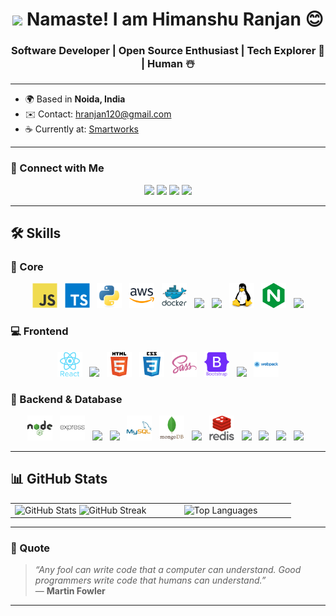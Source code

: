 <h1 align="center">
  <img src="https://media0.giphy.com/media/v1.Y2lkPTc5MGI3NjExbTNxZmc4aXBxbTRvMGwzb3lyeHd2YWx2ZWx2YTRkMHc4aDdvaXRtZyZlcD12MV9pbnRlcm5hbF9naWZfYnlfaWQmY3Q9ZQ/WqR7WfQVrpXNcmrm81/giphy.gif" width="40"/>
  <b> Namaste! I am Himanshu Ranjan 😊</b>
</h1>

<h3 align="center">Software Developer | Open Source Enthusiast | Tech Explorer 🚩 | Human ☃️</h3>

---

- 🌍 Based in **Noida, India**  
- ✉️ Contact: [hranjan120@gmail.com](mailto:hranjan120@gmail.com)  
- ☕ Currently at: [Smartworks](https://www.smartworksoffice.com/)

---

### 🔗 Connect with Me

<p align="center">
  <a href="https://github.com/hranjan120" target="_blank"><img src="https://img.shields.io/badge/GitHub-%2324292e.svg?&style=for-the-badge&logo=github&logoColor=white" /></a>
  <a href="https://www.linkedin.com/in/himanshu-ranjan-04aa46101/" target="_blank"><img src="https://img.shields.io/badge/LinkedIn-%230077B5.svg?&style=for-the-badge&logo=linkedin&logoColor=white" /></a>
  <a href="https://stackoverflow.com/users/20624490" target="_blank"><img src="https://img.shields.io/badge/StackOverflow-%23F48024.svg?&style=for-the-badge&logo=stackoverflow&logoColor=white" /></a>
  <a href="https://skyline.github.com/hranjan120/2023" target="_blank"><img src="https://img.shields.io/badge/Skyline-%23E4405F.svg?&style=for-the-badge&logo=github&logoColor=white" /></a>
</p>



---

## 🛠️ Skills

### 🧠 Core

<p align="center">
  <img src="https://raw.githubusercontent.com/devicons/devicon/master/icons/javascript/javascript-original.svg" width="40" />&nbsp;&nbsp;
  <img src="https://raw.githubusercontent.com/devicons/devicon/master/icons/typescript/typescript-original.svg" width="40" />&nbsp;&nbsp;
  <img src="https://raw.githubusercontent.com/devicons/devicon/master/icons/python/python-original.svg" width="40" />&nbsp;&nbsp;
  <img src="https://raw.githubusercontent.com/devicons/devicon/master/icons/amazonwebservices/amazonwebservices-original-wordmark.svg" width="40" />&nbsp;&nbsp;
  <img src="https://raw.githubusercontent.com/devicons/devicon/master/icons/docker/docker-original-wordmark.svg" width="40" />&nbsp;&nbsp;
  <img src="https://www.vectorlogo.zone/logos/kubernetes/kubernetes-icon.svg" width="40" />&nbsp;&nbsp;
  <img src="https://www.vectorlogo.zone/logos/git-scm/git-scm-icon.svg" width="40" />&nbsp;&nbsp;
  <img src="https://raw.githubusercontent.com/devicons/devicon/master/icons/linux/linux-original.svg" width="40" />&nbsp;&nbsp;
  <img src="https://raw.githubusercontent.com/devicons/devicon/master/icons/nginx/nginx-original.svg" width="40" />&nbsp;&nbsp;
  <img src="https://www.vectorlogo.zone/logos/getpostman/getpostman-icon.svg" width="40" />
</p>

### 💻 Frontend

<p align="center">
  <img src="https://raw.githubusercontent.com/devicons/devicon/master/icons/react/react-original-wordmark.svg" width="40" />&nbsp;&nbsp;
  <img src="https://angular.io/assets/images/logos/angular/angular.svg" width="40" />&nbsp;&nbsp;
  <img src="https://raw.githubusercontent.com/devicons/devicon/master/icons/html5/html5-original-wordmark.svg" width="40" />&nbsp;&nbsp;
  <img src="https://raw.githubusercontent.com/devicons/devicon/master/icons/css3/css3-original-wordmark.svg" width="40" />&nbsp;&nbsp;
  <img src="https://raw.githubusercontent.com/devicons/devicon/master/icons/sass/sass-original.svg" width="40" />&nbsp;&nbsp;
  <img src="https://raw.githubusercontent.com/devicons/devicon/master/icons/bootstrap/bootstrap-plain-wordmark.svg" width="40" />&nbsp;&nbsp;
  <img src="https://www.vectorlogo.zone/logos/tailwindcss/tailwindcss-icon.svg" width="40" />&nbsp;&nbsp;
  <img src="https://raw.githubusercontent.com/devicons/devicon/master/icons/webpack/webpack-original-wordmark.svg" width="40" />
</p>

### 🧩 Backend & Database

<p align="center">
  <img src="https://raw.githubusercontent.com/devicons/devicon/master/icons/nodejs/nodejs-original-wordmark.svg" width="40" />&nbsp;&nbsp;
  <img src="https://raw.githubusercontent.com/devicons/devicon/master/icons/express/express-original-wordmark.svg" width="40" />&nbsp;&nbsp;
  <img src="https://www.vectorlogo.zone/logos/nestjs/nestjs-icon.svg" width="40" />&nbsp;&nbsp;
  <img src="https://www.vectorlogo.zone/logos/scylladb/scylladb-icon.svg" width="40" />&nbsp;&nbsp;
  <img src="https://raw.githubusercontent.com/devicons/devicon/master/icons/mysql/mysql-original-wordmark.svg" width="40" />&nbsp;&nbsp;
  <img src="https://raw.githubusercontent.com/devicons/devicon/master/icons/mongodb/mongodb-original-wordmark.svg" width="40" />&nbsp;&nbsp;
  <img src="https://www.vectorlogo.zone/logos/firebase/firebase-icon.svg" width="40" />&nbsp;&nbsp;
  <img src="https://raw.githubusercontent.com/devicons/devicon/master/icons/redis/redis-original-wordmark.svg" width="40" />&nbsp;&nbsp;
  <img src="https://www.vectorlogo.zone/logos/grafana/grafana-icon.svg" width="40" />&nbsp;&nbsp;
  <img src="https://www.vectorlogo.zone/logos/graphql/graphql-icon.svg" width="40" />&nbsp;&nbsp;
  <img src="https://www.vectorlogo.zone/logos/jestjsio/jestjsio-icon.svg" width="40" />&nbsp;&nbsp;
  <img src="https://www.vectorlogo.zone/logos/apache_kafka/apache_kafka-icon.svg" width="40" />&nbsp;&nbsp;
</p>

---

## 📊 GitHub Stats

<p align="center">
<table align="center">
<tr>
<td width="50%" align="center">
    <img src="https://github-readme-stats.vercel.app/api?username=hranjan120&show_icons=true&count_private=true&title_color=0891b2&text_color=ffffff&icon_color=0891b2&bg_color=171717&hide_border=true" alt="GitHub Stats" />
    <img src="https://github-readme-streak-stats.herokuapp.com/?user=hranjan120&theme=nightowl&hide_border=false" alt="GitHub Streak" />
</td>
<td width="50%" align="center">
    <img src="https://github-readme-stats-anuraghazra1.vercel.app/api/top-langs/?username=hranjan120&theme=nightowl&hide_border=false&langs_count=10" alt="Top Languages" />
</td>
</tr>
</table>
</p>

---

### 📌 Quote

> *“Any fool can write code that a computer can understand. Good programmers write code that humans can understand.”*  
> — **Martin Fowler**

---
